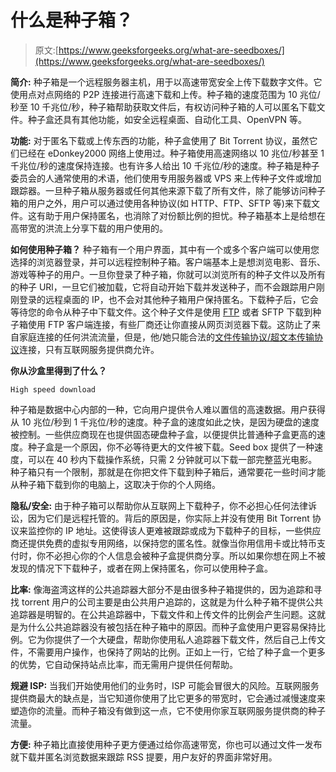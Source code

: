# 什么是种子箱？

> 原文:[https://www.geeksforgeeks.org/what-are-seedboxes/](https://www.geeksforgeeks.org/what-are-seedboxes/)

**简介:**
种子箱是一个远程服务器主机，用于以高速带宽安全上传下载数字文件。它使用点对点网络的 P2P 连接进行高速下载和上传。种子箱的速度范围为 10 兆位/秒至 10 千兆位/秒，种子箱帮助获取文件后，有权访问种子箱的人可以匿名下载文件。种子盒还具有其他功能，如安全远程桌面、自动化工具、OpenVPN 等。

**功能:**
对于匿名下载或上传东西的功能，种子盒使用了 Bit Torrent 协议，虽然它们已经在 eDonkey2000 网络上使用过。种子箱使用高速网络以 10 兆位/秒甚至 1 千兆位/秒的速度保持连接。也有许多人给出 10 千兆位/秒的速度。种子箱是种子委员会的人通常使用的术语，他们使用专用服务器或 VPS 来上传种子文件或增加跟踪器。一旦种子箱从服务器或任何其他来源下载了所有文件，除了能够访问种子箱的用户之外，用户可以通过使用各种协议(如 HTTP、FTP、SFTP 等)来下载文件。这有助于用户保持匿名，也消除了对份额比例的担忧。种子箱基本上是给想在高带宽的洪流上分享下载的用户使用的。

**如何使用种子箱？**
种子箱有一个用户界面，其中有一个或多个客户端可以使用您选择的浏览器登录，并可以远程控制种子箱。客户端基本上是想浏览电影、音乐、游戏等种子的用户。一旦你登录了种子箱，你就可以浏览所有的种子文件以及所有的种子 URl，一旦它们被加载，它将自动开始下载并发送种子，而不会跟踪用户刚刚登录的远程桌面的 IP，也不会对其他种子箱用户保持匿名。下载种子后，它会等待您的命令从种子中下载文件。这个种子文件是使用 [FTP](https://www.geeksforgeeks.org/file-transfer-protocol-ftp-in-application-layer/) 或者 SFTP 下载到种子箱使用 FTP 客户端连接，有些厂商还让你直接从网页浏览器下载。这防止了来自家庭连接的任何洪流流量，但是，他/她只能合法的[文件传输协议/超文本传输协议](https://www.geeksforgeeks.org/what-are-the-differences-between-http-ftp-and-smtp/)连接，只有互联网服务提供商允许。

**你从沙盒里得到了什么？**

```
High speed download 
```

种子箱是数据中心内部的一种，它向用户提供令人难以置信的高速数据。用户获得从 10 兆位/秒到 1 千兆位/秒的速度。种子盒的速度如此之快，是因为硬盘的速度被控制。一些供应商现在也提供固态硬盘种子盒，以便提供比普通种子盒更高的速度。种子盒是一个原因，你不必等待更大的文件被下载。Seed box 提供了一种速度，可以在 40 秒内下载操作系统，只需 2 分钟就可以下载一部完整蓝光电影。种子箱只有一个限制，那就是在你把文件下载到种子箱后，通常要花一些时间才能从种子箱下载到你的电脑上，这取决于你的个人网络。

**隐私/安全:**
由于种子箱可以帮助你从互联网上下载种子，你不必担心任何法律诉讼，因为它们是远程托管的。背后的原因是，你实际上并没有使用 Bit Torrent 协议来监控你的 IP 地址。这使得该人更难被跟踪或成为下载种子的目标，一些供应商还提供免费的虚拟专用网络，以保持您的匿名性。就像当你用信用卡或比特币支付时，你不必担心你的个人信息会被种子盒提供商分享。所以如果你想在网上不被发现的情况下下载种子，或者在网上保持匿名，你可以使用种子盒。

**比率:**
像海盗湾这样的公共追踪器大部分不是由很多种子箱提供的，因为追踪和寻找 torrent 用户的公司主要是由公共用户追踪的，这就是为什么种子箱不提供公共追踪器是明智的。在公共追踪器中，下载文件和上传文件的比例会产生问题。这就是为什么公共追踪器没有被包括在种子箱中的原因。而种子盒使用户更容易保持比例。它为你提供了一个大硬盘，帮助你使用私人追踪器下载文件，然后自己上传文件，不需要用户操作，也保持了网站的比例。正如上一行，它给了种子盒一个更多的优势，它自动保持站点比率，而无需用户提供任何帮助。

**规避 ISP:**
当我们开始使用他们的业务时，ISP 可能会冒很大的风险。互联网服务提供商最大的缺点是，当它知道你使用了比它更多的带宽时，它会通过减慢速度来塑造你的流量。而种子箱没有做到这一点，它不使用你家互联网服务提供商的种子流量。

**方便:**
种子箱比直接使用种子更方便通过给你高速带宽，你也可以通过文件一发布就下载并匿名浏览数据来跟踪 RSS 提要，用户友好的界面非常好用。
